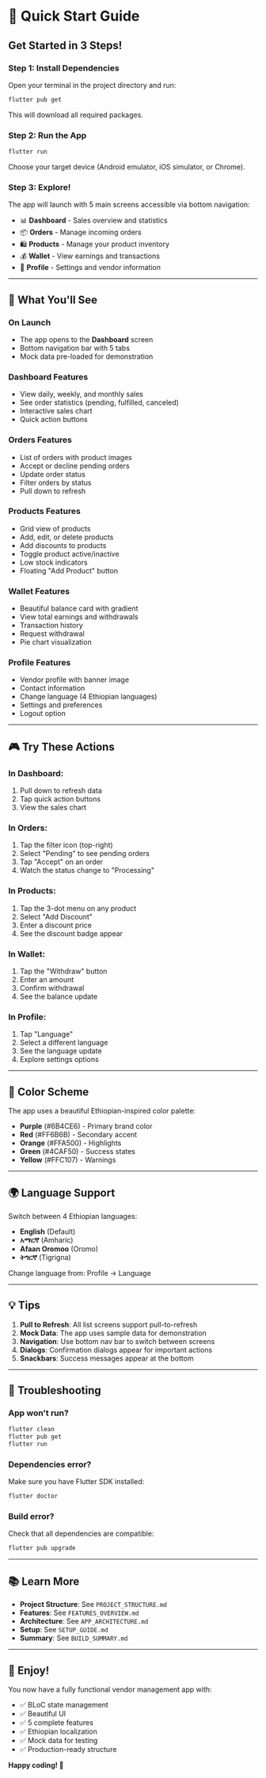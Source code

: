 # 🚀 Quick Start Guide

## Get Started in 3 Steps!

### Step 1: Install Dependencies
Open your terminal in the project directory and run:

```bash
flutter pub get
```

This will download all required packages.

### Step 2: Run the App
```bash
flutter run
```

Choose your target device (Android emulator, iOS simulator, or Chrome).

### Step 3: Explore!
The app will launch with 5 main screens accessible via bottom navigation:
- 📊 **Dashboard** - Sales overview and statistics
- 📦 **Orders** - Manage incoming orders
- 🛍️ **Products** - Manage your product inventory
- 💰 **Wallet** - View earnings and transactions
- 👤 **Profile** - Settings and vendor information

---

## 📱 What You'll See

### On Launch
- The app opens to the **Dashboard** screen
- Bottom navigation bar with 5 tabs
- Mock data pre-loaded for demonstration

### Dashboard Features
- View daily, weekly, and monthly sales
- See order statistics (pending, fulfilled, canceled)
- Interactive sales chart
- Quick action buttons

### Orders Features
- List of orders with product images
- Accept or decline pending orders
- Update order status
- Filter orders by status
- Pull down to refresh

### Products Features
- Grid view of products
- Add, edit, or delete products
- Add discounts to products
- Toggle product active/inactive
- Low stock indicators
- Floating "Add Product" button

### Wallet Features
- Beautiful balance card with gradient
- View total earnings and withdrawals
- Transaction history
- Request withdrawal
- Pie chart visualization

### Profile Features
- Vendor profile with banner image
- Contact information
- Change language (4 Ethiopian languages)
- Settings and preferences
- Logout option

---

## 🎮 Try These Actions

### In Dashboard:
1. Pull down to refresh data
2. Tap quick action buttons
3. View the sales chart

### In Orders:
1. Tap the filter icon (top-right)
2. Select "Pending" to see pending orders
3. Tap "Accept" on an order
4. Watch the status change to "Processing"

### In Products:
1. Tap the 3-dot menu on any product
2. Select "Add Discount"
3. Enter a discount price
4. See the discount badge appear

### In Wallet:
1. Tap the "Withdraw" button
2. Enter an amount
3. Confirm withdrawal
4. See the balance update

### In Profile:
1. Tap "Language"
2. Select a different language
3. See the language update
4. Explore settings options

---

## 🎨 Color Scheme

The app uses a beautiful Ethiopian-inspired color palette:
- **Purple** (#6B4CE6) - Primary brand color
- **Red** (#FF6B6B) - Secondary accent
- **Orange** (#FFA500) - Highlights
- **Green** (#4CAF50) - Success states
- **Yellow** (#FFC107) - Warnings

---

## 🌍 Language Support

Switch between 4 Ethiopian languages:
- **English** (Default)
- **አማርኛ** (Amharic)
- **Afaan Oromoo** (Oromo)
- **ትግርኛ** (Tigrigna)

Change language from: Profile → Language

---

## 💡 Tips

1. **Pull to Refresh**: All list screens support pull-to-refresh
2. **Mock Data**: The app uses sample data for demonstration
3. **Navigation**: Use bottom nav bar to switch between screens
4. **Dialogs**: Confirmation dialogs appear for important actions
5. **Snackbars**: Success messages appear at the bottom

---

## 🔧 Troubleshooting

### App won't run?
```bash
flutter clean
flutter pub get
flutter run
```

### Dependencies error?
Make sure you have Flutter SDK installed:
```bash
flutter doctor
```

### Build error?
Check that all dependencies are compatible:
```bash
flutter pub upgrade
```

---

## 📚 Learn More

- **Project Structure**: See `PROJECT_STRUCTURE.md`
- **Features**: See `FEATURES_OVERVIEW.md`
- **Architecture**: See `APP_ARCHITECTURE.md`
- **Setup**: See `SETUP_GUIDE.md`
- **Summary**: See `BUILD_SUMMARY.md`

---

## 🎉 Enjoy!

You now have a fully functional vendor management app with:
- ✅ BLoC state management
- ✅ Beautiful UI
- ✅ 5 complete features
- ✅ Ethiopian localization
- ✅ Mock data for testing
- ✅ Production-ready structure

**Happy coding! 🚀**
